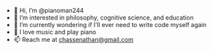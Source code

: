 - 👋 Hi, I’m @pianoman244
- 👀 I’m interested in philosophy, cognitive science, and education
- 🌱 I’m currently wondering if I'll ever need to write code myself again
- 💞️ I love music and play piano
- 📫 Reach me at chassenathan@gmail.com

<!---
pianoman244/pianoman244 is a ✨ special ✨ repository because its `README.md` (this file) appears on your GitHub profile.
You can click the Preview link to take a look at your changes.
--->
